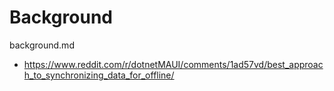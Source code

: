 # Background

background.md

*   https://www.reddit.com/r/dotnetMAUI/comments/1ad57vd/best_approach_to_synchronizing_data_for_offline/
